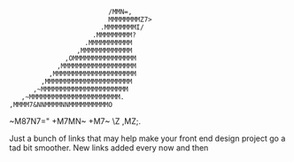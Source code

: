                              /MMN=,
                             MMMMMMMMZ7>
                           .MMMMMMMMI/
                         .MMMMMMMMM?
                       .MMMMMMMMMMM
                     ,MMMMMMMMMMMMM
                  ,OMMMMMMMMMMMMMMMM
                ,MMMMMMMMMMMMMMMMMMM
              ,MMMMMMMMMMMMMMMMMMMMM
            ,MMMMMMMMMMMMMMMMMMMMMM
          ,~MMMMMMMMMMMMMMMMMMMMMM
       ,~MMMMMMMMMMMMMMMMMMMMMMM.
    ,MMMM7&NNMMMMNNMMMMMMMMMMO
  ~M87N7="           +M7MN~
+M7~                    \Z
                        ,MZ;.


Just a bunch of links that may help make your front end design project go a tad bit smoother. New links added every now and then

